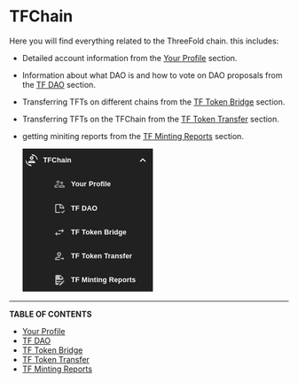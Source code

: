 # TFChain

Here you will find everything related to the ThreeFold chain. this includes:

- Detailed account information from the [Your Profile](./your_profile.md) section.
- Information about what DAO is and how to vote on DAO proposals from the [TF DAO](./tf_dao.md) section.
- Transferring TFTs on different chains from the [TF Token Bridge](./tf_token_bridge.md) section.
- Transferring TFTs on the TFChain from the [TF Token Transfer](./tf_token_transfer.md) section.
- getting miniting reports from the [TF Minting Reports](./tf_minting_reports.md) section.

   ![](../img/sidebar_4.png)

***
**TABLE OF CONTENTS**

- [Your Profile](./your_profile.md)
- [TF DAO](./tf_dao.md)
- [TF Token Bridge](./tf_token_bridge.md)
- [TF Token Transfer](./tf_token_transfer.md)
- [TF Minting Reports](./tf_minting_reports.md)